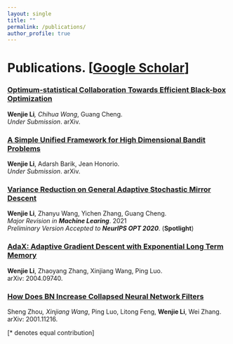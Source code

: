 ```yaml
---
layout: single
title: ""
permalink: /publications/
author_profile: true
---
```

# <i class="fa fa-fw fa-paste"></i> Publications. [[Google Scholar](https://scholar.google.com/citations?user=4jlUpjEAAAAJ&hl=en)] #




### [Optimum-statistical Collaboration Towards Efficient Black-box Optimization](https://williamlwj.github.io/About//publications/VHCT)
**Wenjie Li**<sup>*</sup>, Chihua Wang<sup>*</sup>, Guang Cheng. \
_Under Submission_. arXiv.


### [A Simple Unified Framework for High Dimensional Bandit Problems](https://williamlwj.github.io/About//publications/Bandit_framework)
**Wenjie Li**, Adarsh Barik, Jean Honorio. \
_Under Submission_. arXiv.


### [Variance Reduction on General Adaptive Stochastic Mirror Descent](https://williamlwj.github.io/About//publications/SVRGMD)
**Wenjie Li**, Zhanyu Wang, Yichen Zhang, Guang Cheng. \
_Major Revision in **Machine Learing**_. 2021 \
_Preliminary Version Accepted to **NeurIPS OPT 2020**_. (**Spotlight**)



### [AdaX: Adaptive Gradient Descent with Exponential Long Term Memory](https://williamlwj.github.io/About//publications/AdaX)
**Wenjie Li**, Zhaoyang Zhang, Xinjiang Wang, Ping Luo. \
arXiv: 2004.09740. 



### [How Does BN Increase Collapsed Neural Network Filters](https://williamlwj.github.io/About//publications/BN-collapse)

Sheng Zhou<sup>*</sup>, Xinjiang Wang<sup>*</sup>, Ping Luo, Litong Feng, **Wenjie Li**, Wei Zhang. \
arXiv: 2001.11216. 

[* denotes equal contribution]
